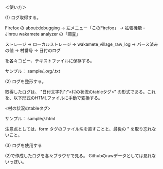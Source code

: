 ＜使い方＞

(1) ログ取得する。

Firefox の about:debugging → 左メニュー「このFirefox」 → 拡張機能・Jinrou wakamete analyzer の「調査」

ストレージ → ローカルストレージ → wakamete_village_raw_log → パース済みの値 → 村番号 → 日付のログ

を各々コピー、テキストファイルに保存する。

サンプル： sample/*_org/*.txt

(2) ログを整形する。

取得したログは、 "日付文字列":"<村の状況のtableタグ>" の形式である。これを、以下形式のHTMLファイルに手動で変換する。

<html>
<head>
<meta http-equiv="Content-Type" content="text/html; charset=shift_jis">
</head>
<body link="#ffcc00" vlink="#ffcc00" alink="#ffcc00">
<form action="変換後のファイル名.html" method="POST" name="form">
<村の状況のtableタグ>
</form>
</body>
</html>

サンプル： sample/*/*.html

注意点としては、form タグのファイル名を直すことと、最後の " を取り忘れないこと。

(3) ログを使用する

  (2)で作成したログを各々ブラウザで見る。
  Githubのrawデータとしては見れないっぽい。

